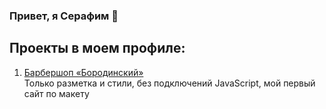 ### Привет, я Серафим 👋
## Проекты в моем профиле:

1. [Барбершоп «Бородинский»](https://github.com/Seraf-seraf/Barbershop)<br>
    Только разметка и стили, без подключений JavaScript, мой первый сайт по макету
